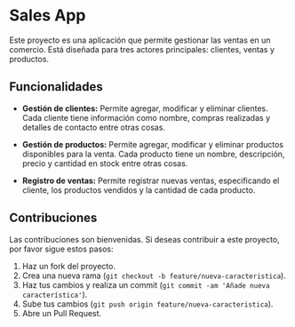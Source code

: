 # Sales App

Este proyecto es una aplicación que permite gestionar las ventas en un comercio. Está diseñada para tres actores principales: clientes, ventas y productos.

## Funcionalidades

- **Gestión de clientes:** Permite agregar, modificar y eliminar clientes. Cada cliente tiene información como nombre, compras realizadas y detalles de contacto entre otras cosas.

- **Gestión de productos:** Permite agregar, modificar y eliminar productos disponibles para la venta. Cada producto tiene un nombre, descripción, precio y cantidad en stock entre otras cosas.

- **Registro de ventas:** Permite registrar nuevas ventas, especificando el cliente, los productos vendidos y la cantidad de cada producto.

## Contribuciones

Las contribuciones son bienvenidas. Si deseas contribuir a este proyecto, por favor sigue estos pasos:

1. Haz un fork del proyecto.
2. Crea una nueva rama (`git checkout -b feature/nueva-caracteristica`).
3. Haz tus cambios y realiza un commit (`git commit -am 'Añade nueva característica'`).
4. Sube tus cambios (`git push origin feature/nueva-caracteristica`).
5. Abre un Pull Request.
